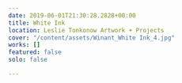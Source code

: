 ```yaml
---
date: 2019-06-01T21:30:28.2828+00:00
title: White Ink
location: Leslie Tonkonow Artwork + Projects
cover: "/content/assets/Winant_White Ink_4.jpg"
works: []
featured: false
solo: false

---
```

